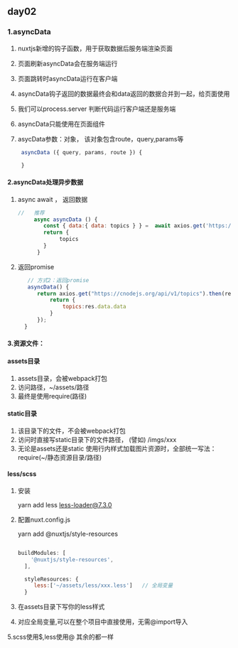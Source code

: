## day02

### 1.asyncData

1.  nuxtjs新增的钩子函数，用于获取数据后服务端渲染页面

2.  页面刷新asyncData会在服务端运行

3. 页面跳转时asyncData运行在客户端

4. asyncData钩子返回的数据最终会和data返回的数据合并到一起，给页面使用

5. 我们可以process.server 判断代码运行客户端还是服务端  

6. asyncData只能使用在页面组件

7. asycData参数：对象，  该对象包含route，query,params等

   ```javascript
    asyncData ({ query, params, route }) {
   
    }
   ```

   

#### 2.asyncData处理异步数据

1. async    await  ，  返回数据

   ```javascript
   //   推荐
        async asyncData () {
           const { data:{ data: topics } } =  await axios.get('https://cnodejs.org/api/v1/topics');
           return {
                topics
           }
         }
   ```

   

2. 返回promise

   ```javascript
      // 方式2：返回promise   
      asyncData() {
         return axios.get("https://cnodejs.org/api/v1/topics").then(res =>{
             return {
                 topics:res.data.data
             }
         });
     }
   ```

   

#### 3.资源文件：

####   assets目录

1. assets目录，会被webpack打包
2. 访问路径，~/assets/路径
3. 最终是使用require(路径)

####   static目录

1. 该目录下的文件，不会被webpack打包
2. 访问时直接写static目录下的文件路径， (譬如) /imgs/xxx 
3. 无论是assets还是static 使用行内样式加载图片资源时，全部统一写法： require(~/静态资源目录/路径)



####   less/scss

1. 安装

     yarn add less less-loader@7.3.0

2. 配置nuxt.config.js 

     yarn add @nuxtjs/style-resources 

   ```javascript
   
   buildModules: [
       '@nuxtjs/style-resources',
     ],
   
     styleResources: {
        less:['~/assets/less/xxx.less']   // 全局变量
     }
   ```

3. 在assets目录下写你的less样式

4. 对应全局变量,可以在整个项目中直接使用，无需@import导入

 5.scss使用$,less使用@ 其余的都一样